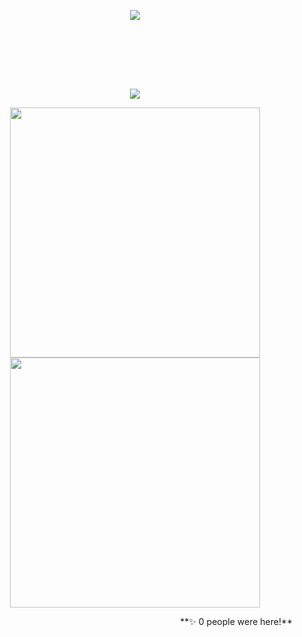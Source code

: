<p align="center">
	 <img src="https://readme-typing-svg.herokuapp.com?font=Roboto&color=%231964E6&size=40&center=true&vCenter=true&lines=Ol%C3%A1+Mundo+%F0%9F%96%96%F0%9F%8F%BB"> 
</p>
<br>
<br>

<p align="center">
<!--START_SECTION_LINES_OF_CODE:readme-info-->
<!--END_SECTION_LINES_OF_CODE:readme-info-->
<!--START_CONTRIBUTIONS:readme-info-->
<!--END_CONTRIBUTIONS:readme-info-->
</p>
<br>
<br>

<p align="center">
<!--START_SECTION_LANGUAGE:readme-info-->
<!--END_SECTION_LANGUAGE:readme-info-->
</p>

<p align="center">
	<img src="https://github-readme-stats.vercel.app/api/top-langs/?username=rickserraglia&count_private=true&hide_border=true&title_color=1964E6&text_color=58a6ff&icon_color=58a6ff&bg_color=040506">
</p>

<p align="center">
	<img src="https://github-readme-streak-stats.herokuapp.com?user=rickserraglia&hide_border=true&date_format=j%20M%5B%20Y%5D&background=040506&ring=1964E6&fire=1964E6&currStreakNum=1964E6&sideNums=1964E6&sideLabels=58a6ff&dates=1964E6&currStreakLabel=58a6ff&stroke=040506" width="400px">
 	<img src="https://github-readme-stats.vercel.app/api?username=rickserraglia&count_private=true&show_icons=true&hide_border=1&title_color=1964E6&text_color=58a6ff&icon_color=58a6ff&bg_color=040506" width="400px">
</p>
<p align="right">
	<!-- <img src="https://komarev.com/ghpvc/?username=rickserraglia&label=visitas-perfil&color=yellow"> -->
	<!--START_SECTION_PROFILE_VIEWS:readme-info-->
**✨ 0 people were here!**
	<!--END_SECTION_PROFILE_VIEWS:readme-info-->
</p>
	
<!--
**rickserraglia/rickserraglia** is a ✨ _special_ ✨ repository because its `README.md` (this file) appears on your GitHub profile.

Here are some ideas to get you started:

- 🔭 I’m currently working on ...
- 🌱 I’m currently learning ...
- 👯 I’m looking to collaborate on ...
- 🤔 I’m looking for help with ...
- 💬 Ask me about ...
- 📫 How to reach me: ...
- 😄 Pronouns: ...
- ⚡ Fun fact: ...
-->
